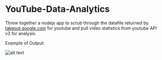 # YouTube-Data-Analytics
Threw together a nodejs app to scrub through the datafile returned by [takeout.google.com](https://takeout.google.com) for youtube and pull video statistics from youtube API v3 for analysis.

Example of Output:

![alt text](https://cdn.discordapp.com/attachments/790429362642092043/848757798753140776/unknown.png)

